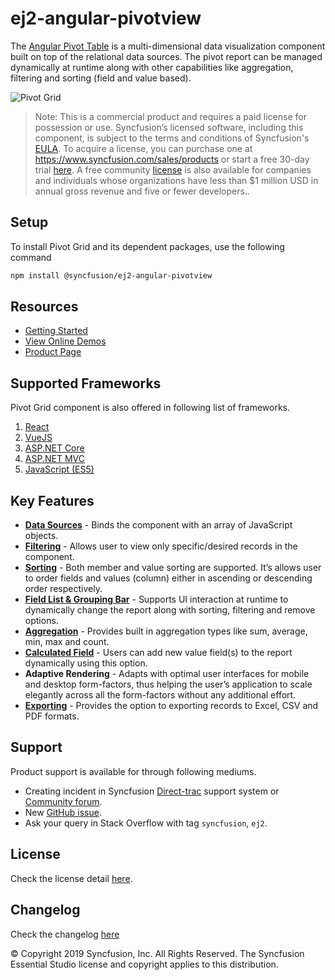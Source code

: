 # ej2-angular-pivotview

The [Angular Pivot Table](https://www.syncfusion.com/angular-ui-components/angular-pivot-table?utm_source=npm&utm_medium=listing&utm_campaign=angular-pivot-table-npm) is a multi-dimensional data visualization component built on top of the relational data sources. The pivot report can be managed dynamically at runtime along with other capabilities like aggregation, filtering and sorting (field and value based).

![Pivot Grid](https://ej2.syncfusion.com/products/typescript/pivotview/readme.gif)

>Note: This is a commercial product and requires a paid license for possession or use. Syncfusion’s licensed software, including this component, is subject to the terms and conditions of Syncfusion's [EULA](https://www.syncfusion.com/eula/es/). To acquire a license, you can purchase one at https://www.syncfusion.com/sales/products or start a free 30-day trial [here](https://www.syncfusion.com/account/manage-trials/start-trials).
>A free community [license](https://www.syncfusion.com/products/communitylicense) is also available for companies and individuals whose organizations have less than $1 million USD in annual gross revenue and five or fewer developers..

## Setup

To install Pivot Grid and its dependent packages, use the following command

```sh
npm install @syncfusion/ej2-angular-pivotview
```

## Resources

* [Getting Started](https://ej2.syncfusion.com/angular/documentation/pivotview/getting-started?utm_source=npm&utm_medium=listing&utm_campaign=angular-pivot-table-npm)
* [View Online Demos](https://ej2.syncfusion.com/angular/demos/?utm_source=npm&utm_medium=listing&utm_campaign=angular-pivot-table-npm#/material/pivot-view/default.html)
* [Product Page](https://www.syncfusion.com/angular-ui-components/angular-pivot-table?utm_source=npm&utm_medium=listing&utm_campaign=angular-pivot-table-npm)

## Supported Frameworks

Pivot Grid component is also offered in following list of frameworks.

1. [React](https://www.syncfusion.com/react-ui-components/react-pivot-table?utm_source=npm&utm_medium=listing&utm_campaign=angular-pivot-table-npm)
2. [VueJS](https://www.syncfusion.com/vue-ui-components/vue-pivot-table?utm_source=npm&utm_medium=listing&utm_campaign=angular-pivot-table-npm)
3. [ASP.NET Core](https://www.syncfusion.com/aspnet-core-ui-controls/pivot-table?utm_source=npm&utm_medium=listing&utm_campaign=angular-pivot-table-npm)
4. [ASP.NET MVC](https://www.syncfusion.com/aspnet-mvc-ui-controls/pivot-table?utm_source=npm&utm_medium=listing&utm_campaign=angular-pivot-table-npm)
5. [JavaScript (ES5)](https://www.syncfusion.com/javascript-ui-controls/js-pivot-table?utm_source=npm&utm_medium=listing&utm_campaign=angular-pivot-table-npm)

## Key Features

* [**Data Sources**](https://ej2.syncfusion.com/angular/demos/?utm_source=npm&utm_medium=listing&utm_campaign=angular-pivot-table-npm#/material/pivot-view/local) - Binds the component with an array of JavaScript objects.
* [**Filtering**](https://ej2.syncfusion.com/angular/demos/?utm_source=npm&utm_medium=listing&utm_campaign=angular-pivot-table-npm#/material/pivot-view/filtering) - Allows user to view only specific/desired records in the component.
* [**Sorting**](https://ej2.syncfusion.com/angular/demos/?utm_source=npm&utm_medium=listing&utm_campaign=angular-pivot-table-npm#/material/pivot-view/sorting) - Both member and value sorting are supported. It’s allows user to order fields and values (column) either in ascending or descending order respectively.
* [**Field List & Grouping Bar**](https://ej2.syncfusion.com/angular/demos/?utm_source=npm&utm_medium=listing&utm_campaign=angular-pivot-table-npm#/material/pivot-view/grouping-bar) - Supports UI interaction at runtime to dynamically change the report along with sorting, filtering and remove options.
* [**Aggregation**](https://ej2.syncfusion.com/angular/demos/?utm_source=npm&utm_medium=listing&utm_campaign=angular-pivot-table-npm#/material/pivot-view/aggregation) - Provides built in aggregation types like sum, average, min, max and count.
* [**Calculated Field**](https://ej2.syncfusion.com/angular/demos/?utm_source=npm&utm_medium=listing&utm_campaign=angular-pivot-table-npm#/material/pivot-view/calculated-field) - Users can add new value field(s) to the report dynamically using this option.
* **Adaptive Rendering** - Adapts with optimal user interfaces for mobile and desktop form-factors, thus helping the user’s application to scale elegantly across all the form-factors without any additional effort.
* [**Exporting**](https://ej2.syncfusion.com/angular/demos/?utm_source=npm&utm_medium=listing&utm_campaign=angular-pivot-table-npm#/material/pivot-view/exporting) - Provides the option to exporting records to Excel, CSV and PDF formats.

## Support

Product support is available for through following mediums.

* Creating incident in Syncfusion [Direct-trac](https://www.syncfusion.com/support/directtrac/incidents?utm_source=npm&utm_medium=listing&utm_campaign=angular-pivot-table-npm) support system or [Community forum](https://www.syncfusion.com/forums/essential-js2?utm_source=npm&utm_medium=listing&utm_campaign=angular-pivot-table-npm).
* New [GitHub issue](https://github.com/syncfusion/ej2-angular-ui-components/issues/new).
* Ask your query in Stack Overflow with tag `syncfusion`, `ej2`.

## License

Check the license detail [here](https://github.com/syncfusion/ej2-angular-ui-components/blob/master/license?utm_source=npm&utm_medium=listing&utm_campaign=angular-pivot-table-npm).

## Changelog

Check the changelog [here](https://github.com/syncfusion/ej2-angular-ui-components/blob/master/components/pivotview/CHANGELOG.md?utm_source=npm&utm_medium=listing&utm_campaign=angular-pivot-table-npm)

&copy; Copyright 2019 Syncfusion, Inc. All Rights Reserved. The Syncfusion Essential Studio license and copyright applies to this distribution.
